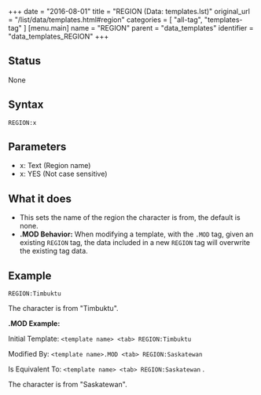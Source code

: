 +++
date = "2016-08-01"
title = "REGION (Data: templates.lst)"
original_url = "/list/data/templates.html#region"
categories = [ "all-tag", "templates-tag" ]
[menu.main]
    name = "REGION"
    parent = "data_templates"
    identifier = "data_templates_REGION"
+++

## Status

None

## Syntax

`REGION:x`

## Parameters

-   x: Text (Region name)
-   x: YES (Not case sensitive)



What it does
------------

-   This sets the name of the region the character is from, the default
    is none.
-   **.MOD Behavior:** When modifying a template, with the `.MOD` tag,
    given an existing `REGION` tag, the data included in a new `REGION`
    tag will overwrite the existing tag data.

Example
-------

`REGION:Timbuktu`

The character is from "Timbuktu".

**.MOD Example:**

Initial Template: `<template name> <tab> REGION:Timbuktu`

Modified By: `<template name>.MOD <tab> REGION:Saskatewan`

Is Equivalent To: `<template name> <tab> REGION:Saskatewan` .

The character is from "Saskatewan".

